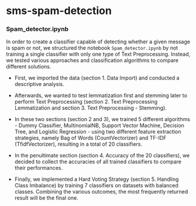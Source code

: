 # sms-spam-detection

### Spam_detector.ipynb

In order to create a classifier capable of detecting whether a given message is spam or not, we structured the notebook `Spam_detector.ipynb` by not training a single classifier with only one type of Text Preprocessing. Instead, we tested various approaches and classification algorithms to compare different solutions.

- First, we imported the data (section 1. Data Import) and conducted a descriptive analysis.

- Afterwards, we wanted to test lemmatization first and stemming later to perform Text Preprocessing (section 2. Text Preprocessing Lemmatization and section 3. Text Preprocessing - Stemming).

- In these two sections (section 2 and 3), we trained 5 different algorithms - Dummy Classifier, MultinomialNB, Support Vector Machine, Decision Tree, and Logistic Regression - using two different feature extraction strategies, namely Bag of Words (CountVectorizer) and TF-IDF (TfidfVectorizer), resulting in a total of 20 classifiers.

- In the penultimate section (section 4. Accuracy of the 20 classifiers), we decided to collect the accuracies of all trained classifiers to compare their performances.

- Finally, we implemented a Hard Voting Strategy (section 5. Handling Class Imbalance) by training 7 classifiers on datasets with balanced classes. Combining the various outcomes, the most frequently returned result will be the final one.
